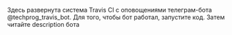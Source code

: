 Здесь развернута система Travis CI с оповощениями телеграм-бота @techprog_travis_bot. Для того, чтобы бот работал, запустите код.
Затем читайте description бота
